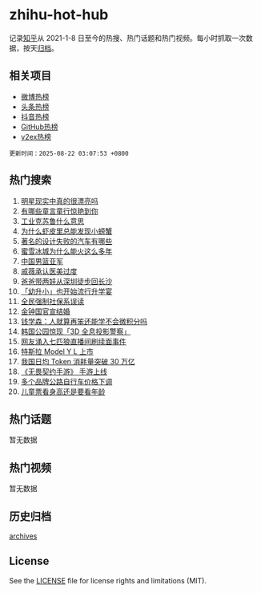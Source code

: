 # zhihu-hot-hub

记录[知乎](https://www.zhihu.com/)从 2021-1-8 日至今的热搜、热门话题和热门视频。每小时抓取一次数据，按天[归档](archives)。

## 相关项目

- [微博热榜](https://github.com/snaildev/weibo-hot-hub)
- [头条热榜](https://github.com/snaildev/toutiao-hot-hub)
- [抖音热榜](https://github.com/snaildev/douyin-hot-hub)
- [GitHub热榜](https://github.com/snaildev/github-hot-hub)
- [v2ex热榜](https://github.com/snaildev/v2ex-hot-hub)


`更新时间：2025-08-22 03:07:53 +0800`

## 热门搜索

1. [明星现实中真的很漂亮吗](https://www.zhihu.com/search?q=%E6%98%8E%E6%98%9F%E7%8E%B0%E5%AE%9E%E4%B8%AD%E7%9C%9F%E7%9A%84%E5%BE%88%E6%BC%82%E4%BA%AE%E5%90%97)
1. [有哪些童言童行惊艳到你](https://www.zhihu.com/search?q=%E6%9C%89%E5%93%AA%E4%BA%9B%E7%AB%A5%E8%A8%80%E7%AB%A5%E8%A1%8C%E6%83%8A%E8%89%B3%E5%88%B0%E4%BD%A0)
1. [工业克苏鲁什么意思](https://www.zhihu.com/search?q=%E5%B7%A5%E4%B8%9A%E5%85%8B%E8%8B%8F%E9%B2%81%E4%BB%80%E4%B9%88%E6%84%8F%E6%80%9D)
1. [为什么虾皮里总能发现小螃蟹](https://www.zhihu.com/search?q=%E4%B8%BA%E4%BB%80%E4%B9%88%E8%99%BE%E7%9A%AE%E9%87%8C%E6%80%BB%E8%83%BD%E5%8F%91%E7%8E%B0%E5%B0%8F%E8%9E%83%E8%9F%B9)
1. [著名的设计失败的汽车有哪些](https://www.zhihu.com/search?q=%E8%91%97%E5%90%8D%E7%9A%84%E8%AE%BE%E8%AE%A1%E5%A4%B1%E8%B4%A5%E7%9A%84%E6%B1%BD%E8%BD%A6%E6%9C%89%E5%93%AA%E4%BA%9B)
1. [蜜雪冰城为什么能火这么多年](https://www.zhihu.com/search?q=%E8%9C%9C%E9%9B%AA%E5%86%B0%E5%9F%8E%E4%B8%BA%E4%BB%80%E4%B9%88%E8%83%BD%E7%81%AB%E8%BF%99%E4%B9%88%E5%A4%9A%E5%B9%B4)
1. [中国男篮亚军](https://www.zhihu.com/search?q=%E4%B8%AD%E5%9B%BD%E7%94%B7%E7%AF%AE%E4%BA%9A%E5%86%9B)
1. [戚薇承认医美过度](https://www.zhihu.com/search?q=%E6%88%9A%E8%96%87%E6%89%BF%E8%AE%A4%E5%8C%BB%E7%BE%8E%E8%BF%87%E5%BA%A6)
1. [爸爸带两娃从深圳徒步回长沙](https://www.zhihu.com/search?q=%E7%88%B8%E7%88%B8%E5%B8%A6%E4%B8%A4%E5%A8%83%E4%BB%8E%E6%B7%B1%E5%9C%B3%E5%BE%92%E6%AD%A5%E5%9B%9E%E9%95%BF%E6%B2%99)
1. [「幼升小」也开始流行升学宴](https://www.zhihu.com/search?q=%E3%80%8C%E5%B9%BC%E5%8D%87%E5%B0%8F%E3%80%8D%E4%B9%9F%E5%BC%80%E5%A7%8B%E6%B5%81%E8%A1%8C%E5%8D%87%E5%AD%A6%E5%AE%B4)
1. [全民强制社保系误读](https://www.zhihu.com/search?q=%E5%85%A8%E6%B0%91%E5%BC%BA%E5%88%B6%E7%A4%BE%E4%BF%9D%E7%B3%BB%E8%AF%AF%E8%AF%BB)
1. [金钟国官宣结婚](https://www.zhihu.com/search?q=%E9%87%91%E9%92%9F%E5%9B%BD%E5%AE%98%E5%AE%A3%E7%BB%93%E5%A9%9A)
1. [钱学森：人就算再笨还能学不会微积分吗](https://www.zhihu.com/search?q=%E9%92%B1%E5%AD%A6%E6%A3%AE%EF%BC%9A%E4%BA%BA%E5%B0%B1%E7%AE%97%E5%86%8D%E7%AC%A8%E8%BF%98%E8%83%BD%E5%AD%A6%E4%B8%8D%E4%BC%9A%E5%BE%AE%E7%A7%AF%E5%88%86%E5%90%97)
1. [韩国公园惊现「3D 全息投影警察」](https://www.zhihu.com/search?q=%E9%9F%A9%E5%9B%BD%E5%85%AC%E5%9B%AD%E6%83%8A%E7%8E%B0%E3%80%8C3D%20%E5%85%A8%E6%81%AF%E6%8A%95%E5%BD%B1%E8%AD%A6%E5%AF%9F%E3%80%8D)
1. [网友涌入七匹狼直播间刷续面事件](https://www.zhihu.com/search?q=%E7%BD%91%E5%8F%8B%E6%B6%8C%E5%85%A5%E4%B8%83%E5%8C%B9%E7%8B%BC%E7%9B%B4%E6%92%AD%E9%97%B4%E5%88%B7%E7%BB%AD%E9%9D%A2%E4%BA%8B%E4%BB%B6)
1. [特斯拉 Model Y L 上市](https://www.zhihu.com/search?q=%E7%89%B9%E6%96%AF%E6%8B%89%20Model%20Y%20L%20%E4%B8%8A%E5%B8%82)
1. [我国日均 Token 消耗量突破 30 万亿](https://www.zhihu.com/search?q=%E6%88%91%E5%9B%BD%E6%97%A5%E5%9D%87%20Token%20%E6%B6%88%E8%80%97%E9%87%8F%E7%AA%81%E7%A0%B4%2030%20%E4%B8%87%E4%BA%BF)
1. [《无畏契约手游》 手游上线](https://www.zhihu.com/search?q=%E3%80%8A%E6%97%A0%E7%95%8F%E5%A5%91%E7%BA%A6%E6%89%8B%E6%B8%B8%E3%80%8B%20%E6%89%8B%E6%B8%B8%E4%B8%8A%E7%BA%BF)
1. [多个品牌公路自行车价格下调](https://www.zhihu.com/search?q=%E5%A4%9A%E4%B8%AA%E5%93%81%E7%89%8C%E5%85%AC%E8%B7%AF%E8%87%AA%E8%A1%8C%E8%BD%A6%E4%BB%B7%E6%A0%BC%E4%B8%8B%E8%B0%83)
1. [儿童票看身高还是要看年龄](https://www.zhihu.com/search?q=%E5%84%BF%E7%AB%A5%E7%A5%A8%E7%9C%8B%E8%BA%AB%E9%AB%98%E8%BF%98%E6%98%AF%E8%A6%81%E7%9C%8B%E5%B9%B4%E9%BE%84)

## 热门话题

暂无数据

## 热门视频

暂无数据

## 历史归档

[archives](archives)

## License

See the [LICENSE](LICENSE) file for license rights and limitations (MIT).
